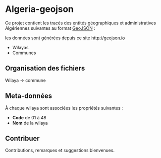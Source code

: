 # Algeria-geojson

Ce projet contient les tracés des entités géographiques et administratives Algériennes suivantes au format [GeoJSON](http://geojson.org/) :

les données sont générées depuis ce site http://geojson.io

* Wilayas
* Communes

## Organisation des fichiers

Wilaya -> commune

## Meta-données

À chaque wilaya sont associées les propriétés suivantes :

* **Code**  de 01 à 48
* **Nom** de la wilaya


## Contribuer

Contributions, remarques et suggestions bienvenues.

